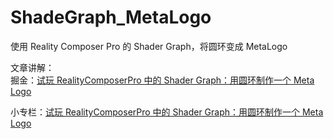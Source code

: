 # ShadeGraph_MetaLogo
使用 Reality Composer Pro 的 Shader Graph，将圆环变成 MetaLogo

文章讲解：  
掘金：[试玩 RealityComposerPro 中的 Shader Graph：用圆环制作一个 Meta Logo](https://juejin.cn/post/7357957599844384768)

小专栏：[试玩 RealityComposerPro 中的 Shader Graph：用圆环制作一个 Meta Logo](https://xiaozhuanlan.com/topic/9028145367)

